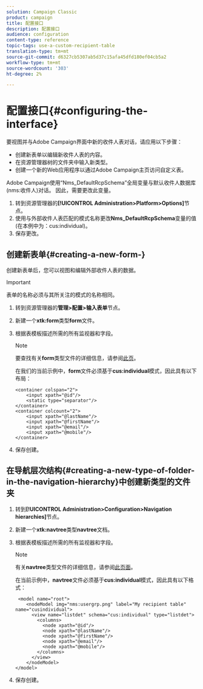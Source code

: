 ```yaml
---
solution: Campaign Classic
product: campaign
title: 配置接口
description: 配置接口
audience: configuration
content-type: reference
topic-tags: use-a-custom-recipient-table
translation-type: tm+mt
source-git-commit: d6327cb5307ab5d37c15afa45dfd180ef04cb5a2
workflow-type: tm+mt
source-wordcount: '303'
ht-degree: 2%

---
```



# 配置接口{#configuring-the-interface}

要视图并与Adobe Campaign界面中新的收件人表对话，请应用以下步骤：

* 创建新表单以编辑新收件人表的内容。
* 在资源管理器树的文件夹中输入新类型。
* 创建一个新的Web应用程序以通过Adobe Campaign主页访问自定义表。

Adobe Campaign使用“Nms_DefaultRcpSchema”全局变量与默认收件人数据库(nms:收件人)对话。 因此，需要更改此变量。

1. 转到资源管理器的&#x200B;**[!UICONTROL Administration>Platform>Options]**&#x200B;节点。
1. 使用与外部收件人表匹配的模式名称更改&#x200B;**Nms_DefaultRcpSchema**&#x200B;变量的值(在本例中为：cus:individual)。
1. 保存更改。

## 创建新表单{#creating-a-new-form-}

创建新表单后，您可以视图和编辑外部收件人表的数据。

>[!IMPORTANT]
>
>表单的名称必须与其所关注的模式的名称相同。

1. 转到资源管理器的&#x200B;**管理>配置>输入表单**&#x200B;节点。
1. 新建一个&#x200B;**xtk:form**&#x200B;类型&#x200B;**form**&#x200B;文件。
1. 根据表模板描述所需的所有监视器和字段。

   >[!NOTE]
   >
   >要查找有关&#x200B;**form**&#x200B;类型文件的详细信息，请参阅[此页](../../configuration/using/identifying-a-form.md)。

   在我们的当前示例中，**form**&#x200B;文件必须基于&#x200B;**cus:individual**&#x200B;模式，因此具有以下布局：

   ```
   <container colspan="2">
       <input xpath="@id"/>
       <static type="separator"/>
   </container>
   <container colcount="2">
       <input xpath="@lastName"/>
       <input xpath="@firstName"/>
       <input xpath="@email"/>
       <input xpath="@mobile"/>
   </container> 
   ```

1. 保存创建。

## 在导航层次结构{#creating-a-new-type-of-folder-in-the-navigation-hierarchy}中创建新类型的文件夹

1. 转到&#x200B;**[!UICONTROL Administration>Configuration>Navigation hierarchies]**&#x200B;节点。
1. 新建一个&#x200B;**xtk:navtree**&#x200B;类型&#x200B;**navtree**&#x200B;文档。
1. 根据表模板描述所需的所有监视器和字段。

   >[!NOTE]
   >
   >有关&#x200B;**navtree**&#x200B;类型文件的详细信息，请参阅[此页面](../../platform/using/adobe-campaign-workspace.md#about-navigation-hierarchy)。

   在当前示例中，**navtree**&#x200B;文件必须基于&#x200B;**cus:individual**&#x200B;模式，因此具有以下格式：

   ```
    <model name="root">
       <nodeModel img="nms:usergrp.png" label="My recipient table" name="cusindividual">
         <view name="listdet" schema="cus:individual" type="listdet">
           <columns>
             <node xpath="@id"/>
             <node xpath="@lastName"/>
             <node xpath="@firstName"/>
             <node xpath="@email"/>
             <node xpath="@mobile"/>
           </columns>
         </view>
       </nodeModel>
   </model>
   ```

1. 保存创建。

